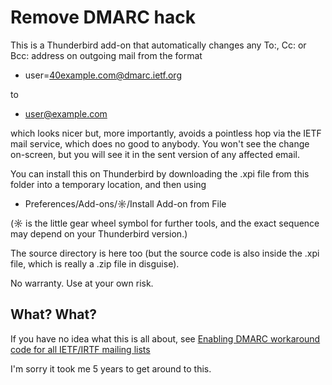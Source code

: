 # Remove DMARC hack

This is a Thunderbird add-on that automatically changes any To:, Cc: or Bcc:
address on outgoing mail from the format

 - user=40example.com@dmarc.ietf.org

to

 - user@example.com

which looks nicer but, more importantly, avoids a pointless hop via the
IETF mail service, which does no good to anybody. You won't see the change
on-screen, but you will see it in the sent version of any affected email.

You can install this on Thunderbird by downloading the .xpi file from this
folder into a temporary location, and then using 

 - Preferences/Add-ons/__☼__/Install Add-on from File

(__☼__ is the little gear wheel symbol for further tools, and the exact
sequence may depend on your Thunderbird version.)

The source directory is here too (but the source code is also inside the .xpi file, which is really
a .zip file in disguise).

No warranty. Use at your own risk.

## What? What?

If you have no idea what this is all about, see [Enabling DMARC workaround code for all IETF/IRTF mailing lists](https://mailarchive.ietf.org/arch/msg/ietf/fZzt1mhBPqxG93y05ruGmMey9x4/)

I'm sorry it took me 5 years to get around to this.

